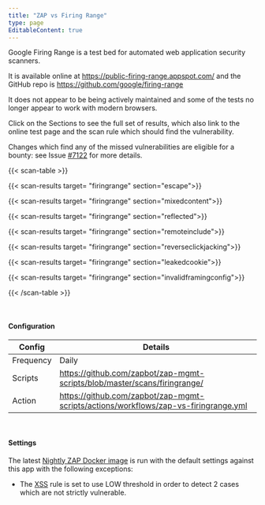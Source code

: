 ```yaml
---
title: "ZAP vs Firing Range"
type: page
EditableContent: true
---
```

Google Firing Range is a test bed for automated web application security scanners. 

It is available online at https://public-firing-range.appspot.com/ and the GitHub repo is https://github.com/google/firing-range

It does not appear to be being actively maintained and some of the tests no longer appear to work with modern browsers. 

Click on the Sections to see the full set of results, which also link to the online test page and the scan rule which should find the vulnerability.

Changes which find any of the missed vulnerabilities are eligible for a bounty: 
see Issue [#7122](https://github.com/zaproxy/zaproxy/issues/7122) for more details.


{{< scan-table >}}

  {{< scan-results target= "firingrange" section="escape">}}

  {{< scan-results target= "firingrange" section="mixedcontent">}}

  {{< scan-results target= "firingrange" section="reflected">}}

  {{< scan-results target= "firingrange" section="remoteinclude">}}

  {{< scan-results target= "firingrange" section="reverseclickjacking">}}

  {{< scan-results target= "firingrange" section="leakedcookie">}}

  {{< scan-results target= "firingrange" section="invalidframingconfig">}}

{{< /scan-table >}}

&nbsp;  

#### Configuration

| Config | Details |
| --- | --- |
| Frequency | Daily |
| Scripts | https://github.com/zapbot/zap-mgmt-scripts/blob/master/scans/firingrange/ |
| Action | https://github.com/zapbot/zap-mgmt-scripts/actions/workflows/zap-vs-firingrange.yml | 

&nbsp;  

#### Settings

The latest [Nightly ZAP Docker image](https://github.com/zaproxy/zaproxy/pkgs/container/zaproxy) is run with the default settings against this app with the following exceptions:

* The [XSS](/docs/alerts/40012/) rule is set to use LOW threshold in order to detect 2 cases which are not strictly vulnerable.
